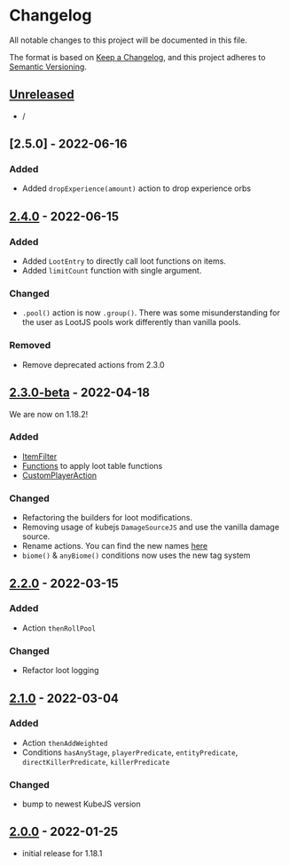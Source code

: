 # Changelog

All notable changes to this project will be documented in this file.

The format is based on [Keep a Changelog],
and this project adheres to [Semantic Versioning].

## [Unreleased]
- /

## [2.5.0] - 2022-06-16
### Added
- Added `dropExperience(amount)` action to drop experience orbs

## [2.4.0] - 2022-06-15
### Added
- Added `LootEntry` to directly call loot functions on items.
- Added `limitCount` function with single argument.

### Changed
- `.pool()` action is now `.group()`. There was some misunderstanding for the user as LootJS pools work differently than vanilla pools.

### Removed
- Remove deprecated actions from 2.3.0

## [2.3.0-beta] - 2022-04-18
We are now on 1.18.2! 

### Added
- [ItemFilter](https://github.com/AlmostReliable/lootjs-forge/wiki/1.18.2-Types#itemfilters)
- [Functions](https://github.com/AlmostReliable/lootjs-forge/wiki/1.18.2-Functions) to apply loot table functions
- [CustomPlayerAction](https://github.com/AlmostReliable/lootjs-forge/wiki/1.18.2-Actions#playeractioncallback)

### Changed
- Refactoring the builders for loot modifications.
- Removing usage of kubejs `DamageSourceJS` and use the vanilla damage source.
- Rename actions. You can find the new names [here](https://github.com/AlmostReliable/lootjs-forge/wiki/1.18.2-Actions)
- `biome()` & `anyBiome()` conditions now uses the new tag system

## [2.2.0] - 2022-03-15
### Added
- Action `thenRollPool`
### Changed
- Refactor loot logging

## [2.1.0] - 2022-03-04
### Added
- Action `thenAddWeighted`
- Conditions `hasAnyStage`, `playerPredicate`, `entityPredicate`, `directKillerPredicate`, `killerPredicate`
### Changed
- bump to newest KubeJS version

## [2.0.0] - 2022-01-25
- initial release for 1.18.1

<!-- Links -->
[keep a changelog]: https://keepachangelog.com/en/1.0.0/
[semantic versioning]: https://semver.org/spec/v2.0.0.html

<!-- Versions -->
[unreleased]: https://github.com/AlmostReliable/lootjs-forge/compare/1.18...HEAD
[2.4.0]: https://github.com/AlmostReliable/lootjs-forge/releases/tag/v1.18-2.4.0
[2.3.0-beta]: https://github.com/AlmostReliable/lootjs-forge/releases/tag/v1.18-2.3.0-beta
[2.2.0]: https://github.com/AlmostReliable/lootjs-forge/releases/tag/v1.18-2.2.0
[2.1.0]: https://github.com/AlmostReliable/lootjs-forge/releases/tag/v1.18-2.1.0
[2.0.0]: https://github.com/AlmostReliable/lootjs-forge/releases/tag/v1.18-2.0.0
